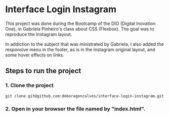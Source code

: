 # Interface Login Instagram

This project was done during the Bootcamp of the DIO (Digital Inovation One), in Gabriela Pinheiro's class about CSS (Flexbox). The goal was to reproduce the Instagram layout.

In addiction to the subject that was ministrated by Gabriela, I also added the responsive menu in the footer, as is in the lnstagram original layout, and some hover effects on links.

## Steps to run the project

### 1. Clone the project

    git clone git@github.com:deboragoncalves/interface-login-instagram.git

### 2. Open in your browser the file named by "index.html".
